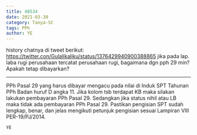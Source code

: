```yaml
---
title: 48534
date: 2021-03-30
category: Tanya-SC
tags: PPh
author: YE
---
```


history chatnya di tweet berikut: https://twitter.con/Gulalikaliku/status/1376429940900388865 jika pada lap. laba rugi perusahaan tercatat perusahaan rugi, bagaimana dgn pph 29 min? Apakah tetap dibayarkan?

---

PPh Pasal 29 yang harus dibayar mengacu pada nilai di Induk SPT Tahunan PPh Badan huruf D angka 11. Jika kolom tsb terdapat KB maka silakan lakukan pembayaran PPh Pasal 29. Sedangkan jika status nihil atau LB maka tidak ada pembayaran PPh Pasal 29. Pastikan pengisian SPT sudah lengkap, benar, dan jelas mengikuti petunjuk pengisian sesuai Lampiran VIII PER-19/PJ/2014.

`YE`
